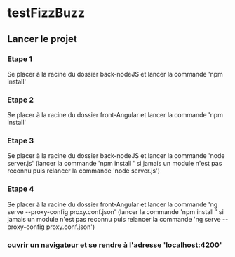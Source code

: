 # testFizzBuzz

## Lancer le projet 

### Etape 1 
Se placer à la racine du dossier back-nodeJS et lancer la commande 'npm install'

### Etape 2 
Se placer à la racine du dossier front-Angular et lancer la commande 'npm install'

### Etape 3
Se placer à la racine du dossier back-nodeJS et lancer la commande 'node server.js' (lancer la commande 'npm install <module>' si jamais un module n'est pas reconnu puis relancer la commande 'node server.js')
  
### Etape 4
Se placer à la racine du dossier front-Angular et lancer la commande 'ng serve --proxy-config proxy.conf.json' (lancer la commande 'npm install <module>' si jamais un module n'est pas reconnu puis relancer la commande 'ng serve --proxy-config proxy.conf.json')

### ouvrir un navigateur et se rendre à l'adresse 'localhost:4200'
